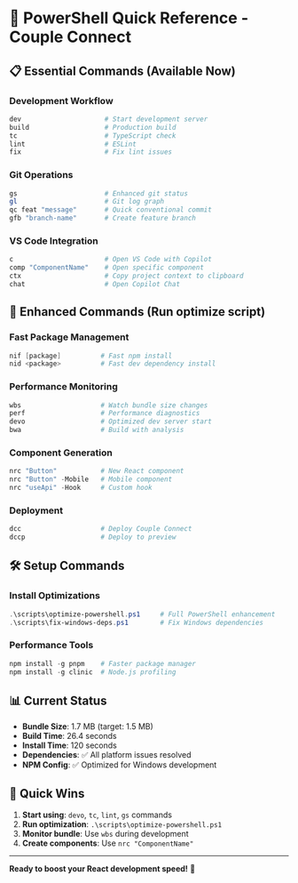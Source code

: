 # 🚀 PowerShell Quick Reference - Couple Connect

## 📋 Essential Commands (Available Now)

### Development Workflow

```powershell
dev                     # Start development server
build                   # Production build
tc                      # TypeScript check
lint                    # ESLint
fix                     # Fix lint issues
```

### Git Operations

```powershell
gs                      # Enhanced git status
gl                      # Git log graph
qc feat "message"       # Quick conventional commit
gfb "branch-name"       # Create feature branch
```

### VS Code Integration

```powershell
c                       # Open VS Code with Copilot
comp "ComponentName"    # Open specific component
ctx                     # Copy project context to clipboard
chat                    # Open Copilot Chat
```

## 🔧 Enhanced Commands (Run optimize script)

### Fast Package Management

```powershell
nif [package]          # Fast npm install
nid <package>          # Fast dev dependency install
```

### Performance Monitoring

```powershell
wbs                    # Watch bundle size changes
perf                   # Performance diagnostics
devo                   # Optimized dev server start
bwa                    # Build with analysis
```

### Component Generation

```powershell
nrc "Button"           # New React component
nrc "Button" -Mobile   # Mobile component
nrc "useApi" -Hook     # Custom hook
```

### Deployment

```powershell
dcc                    # Deploy Couple Connect
dccp                   # Deploy to preview
```

## 🛠️ Setup Commands

### Install Optimizations

```powershell
.\scripts\optimize-powershell.ps1     # Full PowerShell enhancement
.\scripts\fix-windows-deps.ps1        # Fix Windows dependencies
```

### Performance Tools

```powershell
npm install -g pnpm    # Faster package manager
npm install -g clinic  # Node.js profiling
```

## 📊 Current Status

- **Bundle Size**: 1.7 MB (target: 1.5 MB)
- **Build Time**: 26.4 seconds
- **Install Time**: 120 seconds
- **Dependencies**: ✅ All platform issues resolved
- **NPM Config**: ✅ Optimized for Windows development

## 🎯 Quick Wins

1. **Start using**: `devo`, `tc`, `lint`, `gs` commands
2. **Run optimization**: `.\scripts\optimize-powershell.ps1`
3. **Monitor bundle**: Use `wbs` during development
4. **Create components**: Use `nrc "ComponentName"`

---

**Ready to boost your React development speed!** 🚀
